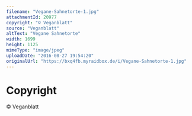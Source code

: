 ```yaml
---
filename: "Vegane-Sahnetorte-1.jpg"
attachmentId: 20977
copyright: "© Veganblatt"
source: "Veganblatt"
altText: "Vegane Sahnetorte"
width: 1699
height: 1125
mimeType: "image/jpeg"
uploadDate: "2016-08-27 19:54:20"
originalUrl: "https://bxq4fb.myraidbox.de/i/Vegane-Sahnetorte-1.jpg"
---
```


# Copyright

© Veganblatt
